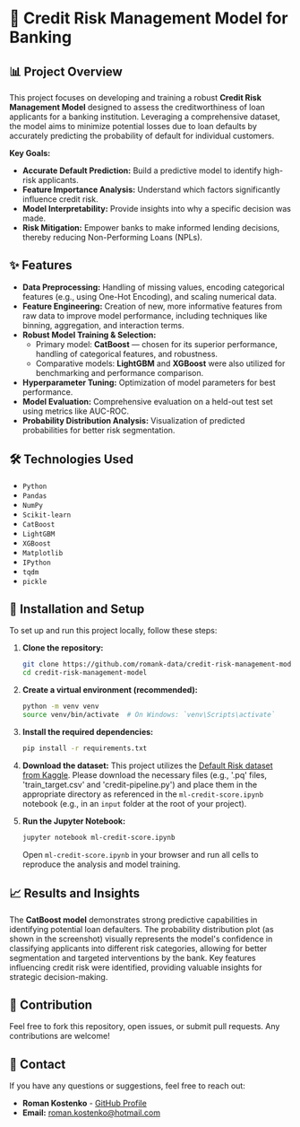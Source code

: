 # 🚀 Credit Risk Management Model for Banking

## 📊 Project Overview

This project focuses on developing and training a robust **Credit Risk Management Model** designed to assess the creditworthiness of loan applicants for a banking institution. Leveraging a comprehensive dataset, the model aims to minimize potential losses due to loan defaults by accurately predicting the probability of default for individual customers.

**Key Goals:**
* **Accurate Default Prediction:** Build a predictive model to identify high-risk applicants.
* **Feature Importance Analysis:** Understand which factors significantly influence credit risk.
* **Model Interpretability:** Provide insights into why a specific decision was made.
* **Risk Mitigation:** Empower banks to make informed lending decisions, thereby reducing Non-Performing Loans (NPLs).

## ✨ Features

* **Data Preprocessing:** Handling of missing values, encoding categorical features (e.g., using One-Hot Encoding), and scaling numerical data.
* **Feature Engineering:** Creation of new, more informative features from raw data to improve model performance, including techniques like binning, aggregation, and interaction terms.
* **Robust Model Training & Selection:**
    * Primary model: **CatBoost** — chosen for its superior performance, handling of categorical features, and robustness.
    * Comparative models: **LightGBM** and **XGBoost** were also utilized for benchmarking and performance comparison.
* **Hyperparameter Tuning:** Optimization of model parameters for best performance.
* **Model Evaluation:** Comprehensive evaluation on a held-out test set using metrics like AUC-ROC.
* **Probability Distribution Analysis:** Visualization of predicted probabilities for better risk segmentation.

## 🛠️ Technologies Used

* `Python`
* `Pandas`
* `NumPy`
* `Scikit-learn`
* `CatBoost`
* `LightGBM`
* `XGBoost`
* `Matplotlib`
* `IPython`
* `tqdm`
* `pickle`

## 🚀 Installation and Setup

To set up and run this project locally, follow these steps:

1.  **Clone the repository:**
    ```bash
    git clone https://github.com/romank-data/credit-risk-management-model.git
    cd credit-risk-management-model
    ```

2.  **Create a virtual environment (recommended):**
    ```bash
    python -m venv venv
    source venv/bin/activate  # On Windows: `venv\Scripts\activate`
    ```

3.  **Install the required dependencies:**
    ```bash
    pip install -r requirements.txt
    ```

4.  **Download the dataset:**
    This project utilizes the [Default Risk dataset from Kaggle](https://www.kaggle.com/datasets/romanwr/train-data). Please download the necessary files (e.g., '.pq' files, 'train_target.csv' and 'credit-pipeline.py') and place them in the appropriate directory as referenced in the `ml-credit-score.ipynb` notebook (e.g., in an `input` folder at the root of your project).

5.  **Run the Jupyter Notebook:**
    ```bash
    jupyter notebook ml-credit-score.ipynb
    ```
    Open `ml-credit-score.ipynb` in your browser and run all cells to reproduce the analysis and model training.

## 📈 Results and Insights

The **CatBoost model** demonstrates strong predictive capabilities in identifying potential loan defaulters. The probability distribution plot (as shown in the screenshot) visually represents the model's confidence in classifying applicants into different risk categories, allowing for better segmentation and targeted interventions by the bank. Key features influencing credit risk were identified, providing valuable insights for strategic decision-making.

## 🤝 Contribution

Feel free to fork this repository, open issues, or submit pull requests. Any contributions are welcome!

## 📧 Contact

If you have any questions or suggestions, feel free to reach out:

* **Roman Kostenko** - [GitHub Profile](https://github.com/[romank-data])
* **Email:** [roman.kostenko@hotmail.com](mailto:roman.kostenko@hotmail.com)

